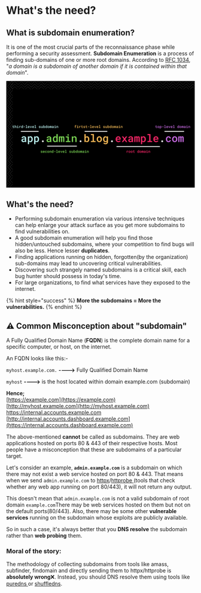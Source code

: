 # What's the need?

## **What is subdomain enumeration?**

It is one of the most crucial parts of the reconnaissance phase while performing a security assessment. **Subdomain Enumeration** is a process of finding sub-domains of one or more root domains.  According to [RFC 1034](https://tools.ietf.org/html/rfc1034), "_a domain is a subdomain of another domain if it is contained within that domain_".

![](../.gitbook/assets/subdomains.png)

## What's the need?

* Performing subdomain enumeration via various intensive techniques can help enlarge your attack surface as you get more subdomains to find vulnerabilities on.
* A good subdomain enumeration will help you find those hidden/untouched subdomains, where your competition to find bugs will also be less. Hence lesser **duplicates**.
* Finding applications running on hidden, forgotten\(by the organization\) sub-domains may lead to uncovering critical vulnerabilities.
* Discovering such strangely named subdomains is a critical skill, each bug hunter should possess in today's time.
* For large organizations, to find what services have they exposed to the internet.

{% hint style="success" %}
**More the subdomains = More the vulnerabilities.**
{% endhint %}

## ⚠ Common Misconception about "subdomain" 

A Fully Qualified Domain Name \(**FQDN**\) is the complete domain name for a specific computer, or host, on the internet.

An FQDN looks like this:-

`myhost.example.com.`   **----&gt;** Fully Qualified Domain Name 

 `myhost` **----&gt;** is the host located within domain example.com \(subdomain\)

**Hence;**  
[https://example.com](https://example.com)  
[http://myhost.example.com](http://myhost.example.com)  
[https://internal.accounts.example.com  ](https://internal.accounts.example.com%20%20)  
[http://internal.accounts.dashboard.example.com](https://internal.accounts.dashboard.example.com)

The above-mentioned **cannot** be called as subdomains. They are web applications hosted on ports 80 & 443 of their respective hosts. Most people have a misconception that these are subdomains of a particular target.

Let's consider an example, **`admin.example.com`**  is a subdomain on which there may not exist a web service hosted on port 80 & 443. That means when we send `admin.example.com` to [httpx](https://github.com/projectdiscovery/httpx)/[httprobe ](https://github.com/tomnomnom/httprobe)\(tools that check whether any web app running on port 80/443\), it will not return any output.

This doesn't mean that `admin.example.com` is not a valid subdomain of root domain `example.com`There may be web services hosted on them but not on the default ports\(80/443\). Also, there may be some other **vulnerable services** running on the subdomain whose exploits are publicly available.   
  
So in such a case, it's always better that you **DNS resolve** the subdomain rather than **web probing** them.

### **Moral of the story:**

The methodology of collecting subdomains from tools like amass, subfinder, findomain and directly sending them to httpx/httprobe is **absolutely wrong**❌. Instead, you should DNS resolve them using tools like [puredns ](https://github.com/d3mondev/puredns)or [shuffledns](https://github.com/projectdiscovery/shuffledns).   


  






